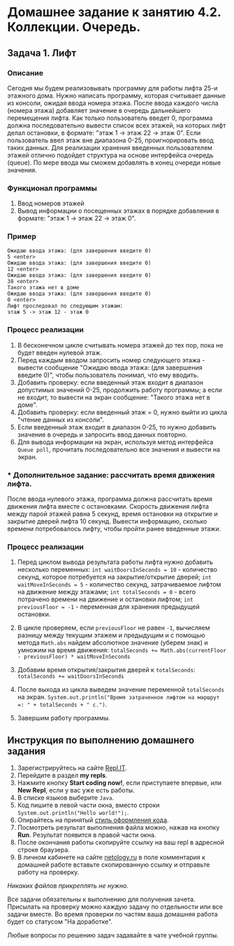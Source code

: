 # Домашнее задание к занятию 4.2. Коллекции. Очередь.
## Задача 1. Лифт

### Описание
Сегодня мы будем реализовывать программу для работы лифта 25-и этажного дома.
Нужно написать программу, которая считывает данные из консоли, ожидая ввода номера этажа. После ввода каждого числа (номера этажа) добавляет значение в очередь дальнейшего перемещения лифта.
Как только пользователь введет 0, программа должна последовательно вывести список всех этажей, на которых лифт делал остановки, в формате: "этаж 1 -> этаж 22 -> этаж 0". 
Если пользователь ввел этаж вне диапазона 0-25, проигнорировать ввод таких данных.
Для реализации хранения введенных пользователем этажей отлично подойдет структура на основе интерфейса очередь (queue). По мере ввода мы сможем добавлять в конец очереди новые значения.

### Функционал программы
1. Ввод номеров этажей
2. Вывод информации о посещенных этажах в порядке добавления в формате: "этаж 1 -> этаж 22 -> этаж 0".

### Пример
```
Ожидаю ввода этажа: (для завершения введите 0)
5 <enter>
Ожидаю ввода этажа: (для завершения введите 0)
12 <enter>
Ожидаю ввода этажа: (для завершения введите 0)
38 <enter>
Такого этажа нет в доме
Ожидаю ввода этажа: (для завершения введите 0)
0 <enter>
Лифт проследовал по следующим этажам:
этаж 5 -> этаж 12 - этаж 0   
```

### Процесс реализации

1. В бесконечном цикле считывать номера этажей до тех пор, пока не будет введен нулевой этаж.
2. Перед каждым вводом запросить номер следующего этажа - вывести сообщение "Ожидаю ввода этажа: (для завершения введите 0)", чтобы пользователь понимал, что ему вводить.
3. Добавить проверку: если введенный этаж входит в диапазон допустимых значений 0-25, продолжить работу программы; а если не входит, то вывести на экран сообщение: "Такого этажа нет в доме".
4. Добавить проверку: если введенный этаж = 0, нужно выйти из цикла "чтение данных из консоли".
5. Если введенный этаж входит в диапазон 0-25, то нужно добавить значение в очередь и запросить ввод данных повторно.
6. Для вывода информации на экран, используя метод интерфейса `Queue poll`, прочитать последовательно все значения и вывести на экран.

### * Дополнительное задание: рассчитать время движения лифта. 

После ввода нулевого этажа, программа должна рассчитать время движения лифта вместе с остановками. Скорость движения лифта между парой этажей равна 5 секунд, время остановки на открытие и закрытие дверей лифта 10 секунд. Вывести информацию, сколько времени потребовалось лифту, чтобы пройти ранее введенные этажи.

### Процесс реализации

1. Перед циклом вывода результата работы лифта нужно добавить несколько переменных:
`int waitDoorsInSeconds = 10` - количество секунд, которое потребуется на закрытие/открытие дверей;
`int waitMoveInSeconds = 5` - количество секунд, затрачиваемое лифтом на движение между этажами;
`int totalSeconds = 0` - всего потрачено времени на движение и остановки лифтом;
`int previousFloor = -1` - переменная для хранения предыдущей остановки.

2. В цикле проверяем, если `previousFloor` не равен `-1`, вычисляем разницу между текущим этажем и предыдущим и с 
помощью метода `Math.abs` найдем абсолютное значение (уберем знак) и умножим на время движения:
`totalSeconds += Math.abs(currentFloor - previousFloor) * waitMoveInSeconds`

3. Добавим время открытия/закрытия дверей к `totalSeconds`:
`totalSeconds += waitDoorsInSeconds`

4. После выхода из цикла выведем значение переменной `totalSeconds` на экран.
`System.out.println("Время затраченное лифтом на маршрут =: " + totalSeconds + " с.")`.

5. Завершим работу программы.

## Инструкция по выполнению домашнего задания

1. Зарегистрируйтесь на сайте [Repl.IT](http://repl.it/).
2. Перейдите в раздел **my repls**.
3. Нажмите кнопку **Start coding now!**, если приступаете впервые, или **New Repl**, если у вас уже есть работы.
4. В списке языков выберите `Java`.
5. Код пишите в левой части окна, вместо строки `System.out.println("Hello world!");`.
6. Опирайтесь на принятый [стиль оформления кода](https://github.com/netology-code/codestyle/blob/master/java/README.md).
7. Посмотреть результат выполнения файла можно, нажав на кнопку **Run**. Результат появится в правой части окна.
8. После окончания работы скопируйте ссылку на ваш repl в адресной строке браузера.
9. В личном кабинете на сайте [netology.ru](http://netology.ru/) в поле комментария к домашней работе вставьте скопированную ссылку и отправьте работу на проверку.

*Никаких файлов прикреплять не нужно.*

Все задачи обязательны к выполнению для получения зачета. Присылать на проверку можно каждую задачу по отдельности или все задачи вместе. Во время проверки по частям ваша домашняя работа будет со статусом "На доработке".

Любые вопросы по решению задач задавайте в чате учебной группы.


